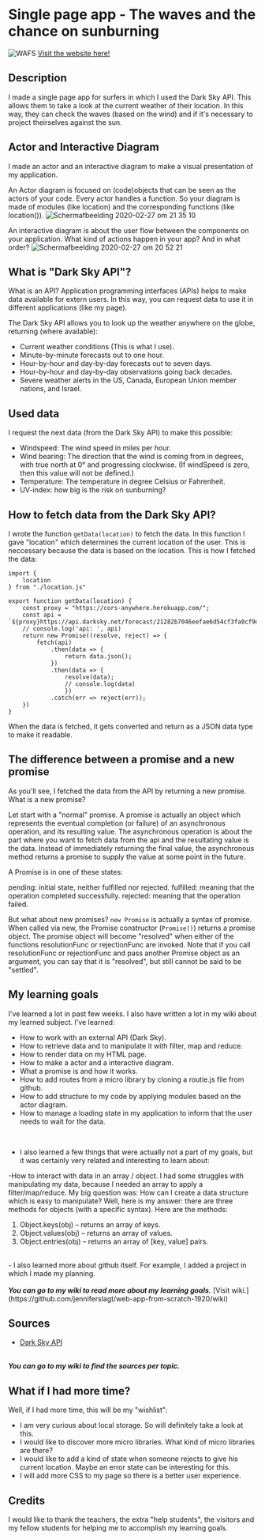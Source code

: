 # Single page app - The waves and the chance on sunburning
![WAFS](https://user-images.githubusercontent.com/45489420/75483823-e08d7980-59a7-11ea-9937-1cbaabdc449b.png)
[Visit the website here!](https://jenniferslagt.github.io/web-app-from-scratch-1920/)

## Description 
I made a single page app for surfers in which I used the Dark Sky API. This allows them to take a look at the current weather of their location. In this way, they can check the waves (based on the wind) and if it's necessary to project theirselves against the sun. 

## Actor and Interactive Diagram
I made an actor and an interactive diagram to make a visual presentation of my application.

An Actor diagram is focused on (code)objects that can be seen as the actors of your code. Every actor handles a function. So your diagram is made of modules (like location) and the corresponding functions (like location()).
![Schermafbeelding 2020-02-27 om 21 35 10](https://user-images.githubusercontent.com/45489420/75484461-2139c280-59a9-11ea-90df-5aeb87f76c99.png)


An interactive diagram is about the user flow between the components on your application. What kind of actions happen in your app? And in what order?
![Schermafbeelding 2020-02-27 om 20 52 21](https://user-images.githubusercontent.com/45489420/75481316-23008780-59a3-11ea-8a5f-a13f7bec3b0a.png)


## What is "Dark Sky API"?

What is an API? 
Application programming interfaces (APIs) helps to make data available for extern users. In this way, you can request data to use it in different applications (like my page).  

The Dark Sky API allows you to look up the weather anywhere on the globe, returning (where available):

* Current weather conditions (This is what I use).
* Minute-by-minute forecasts out to one hour.
* Hour-by-hour and day-by-day forecasts out to seven days.
* Hour-by-hour and day-by-day observations going back decades.
* Severe weather alerts in the US, Canada, European Union member nations, and Israel.


## Used data
I request the next data (from the Dark Sky API) to make this possible:

* Windspeed: The wind speed in miles per hour.
* Wind bearing: The direction that the wind is coming from in degrees, with true north at 0° and progressing clockwise. (If windSpeed is zero, then this value will not be defined.)
* Temperature: The temperature in degree Celsius or Fahrenheit.
* UV-index: how big is the risk on sunburning?

## How to fetch data from the Dark Sky API?
I wrote the function `getData(location)` to fetch the data. In this function I gave "location" which determines the current location of the user. This is neccessary because the data is based on the location.
This is how I fetched the data: 
```
import {
    location
} from "./location.js"

export function getData(location) {
    const proxy = "https://cors-anywhere.herokuapp.com/";
    const api = `${proxy}https://api.darksky.net/forecast/21282b7046eefae6d54cf3fa0cf9d8bc/${location.lat},${location.long}`; 
    // console.log('api: ', api)
    return new Promise((resolve, reject) => {
        fetch(api)
            .then(data => {
                return data.json();
            })
            .then(data => {
                resolve(data);
                // console.log(data)
                })
            .catch(err => reject(err));
    })
}
```
When the data is fetched, it gets converted and return as a JSON data type to make it readable. 

## The difference between a promise and a new promise
As you'll see, I fetched the data from the API by returning a new promise. What is a new promise?

Let start with a "normal" promise. A promise is actually an object which represents the eventual completion (or failure) of an asynchronous operation, and its resulting value. The asynchronous operation is about the part where you want to fetch data from the api and the resultating value is the data. Instead of immediately returning the final value, the asynchronous method returns a promise to supply the value at some point in the future.

A Promise is in one of these states:

pending: initial state, neither fulfilled nor rejected.
fulfilled: meaning that the operation completed successfully.
rejected: meaning that the operation failed.

But what about new promises? `new Promise` is actually a syntax of promise. When called via new, the Promise constructor (`Promise()`) returns a promise object. The promise object will become "resolved" when either of the functions resolutionFunc or rejectionFunc are invoked. Note that if you call resolutionFunc or rejectionFunc and pass another Promise object as an argument, you can say that it is "resolved", but still cannot be said to be "settled".
 
## My learning goals
I've learned a lot in past few weeks. I also have written a lot in my wiki about my learned subject. I've learned: 
* How to work with an external API (Dark Sky).
* How to retrieve data and to manipulate it with filter, map and reduce.
* How to render data on my HTML page.
* How to make a actor and a interactive diagram.
* What a promise is and how it works.
* How to add routes from a micro library by cloning a routie.js file from github.
* How to add structure to my code by applying modules based on the actor diagram.
* How to manage a loading state in my application to inform that the user needs to wait for the data.
<br>

* I also learned a few things that were actually not a part of my goals, but it was certainly very related and interesting to learn about:<br>

-How to interact with data in an array / object. I had some struggles with manipulating my data, because I needed an array to apply a filter/map/reduce. My big question was: How can I create a data structure which is easy to manipulate? Well, here is my answer: there are three methods for objects (with a specific syntax). Here are the methods: <br>
1. Object.keys(obj) – returns an array of keys.<br>
2. Object.values(obj) – returns an array of values. <br>
3. Object.entries(obj) – returns an array of [key, value] pairs.<br>
<br>
- I also learned more about github itself. For example, I added a project in which I made my planning. 
<br> 
<br>
<b><i>You can go to my wiki to read more about my learning goals.</i></b> [Visit wiki.](https://github.com/jenniferslagt/web-app-from-scratch-1920/wiki)
 
## Sources
* [Dark Sky API](https://darksky.net/dev) <br>
<br>
<b><i>You can go to my wiki to find the sources per topic.</i></b>

## What if I had more time?
Well, if I had more time, this will be my "wishlist":
* I am very curious about local storage. So will definitely take a look at this.
* I would like to discover more micro libraries. What kind of micro libraries are there?
* I would like to add a kind of state when someone rejects to give his current location. Maybe an error state can be interesting for this.
* I will add more CSS to my page so there is a better user experience.

## Credits
I would like to thank the teachers, the extra "help students", the visitors and my fellow students for helping me to accomplish my learning goals. 
